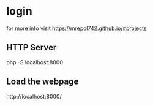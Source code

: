 # login
 for more info visit https://mrepol742.github.io/#projects
  ## HTTP Server
  php -S localhost:8000
  
  ## Load the webpage
  http://localhost:8000/

